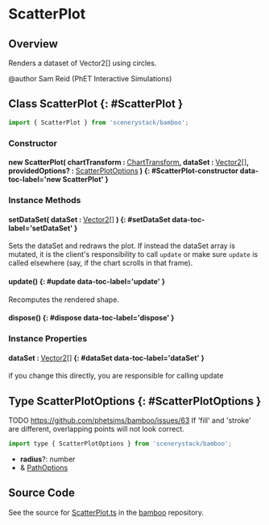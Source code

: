 # ScatterPlot

## Overview

Renders a dataset of Vector2[] using circles.

@author Sam Reid (PhET Interactive Simulations)

## Class ScatterPlot {: #ScatterPlot }


```js
import { ScatterPlot } from 'scenerystack/bamboo';
```
### Constructor

#### new ScatterPlot( chartTransform : <span style="font-weight: 400;">[ChartTransform](../bamboo/ChartTransform.md)</span>, dataSet : <span style="font-weight: 400;">[Vector2](../dot/Vector2.md)[]</span>, providedOptions? : <span style="font-weight: 400;">[ScatterPlotOptions](../bamboo/ScatterPlot.md#ScatterPlotOptions)</span> ) {: #ScatterPlot-constructor data-toc-label='new ScatterPlot' }

### Instance Methods

#### setDataSet( dataSet : <span style="font-weight: 400;">[Vector2](../dot/Vector2.md)[]</span> ) {: #setDataSet data-toc-label='setDataSet' }

Sets the dataSet and redraws the plot. If instead the dataSet array is mutated, it is the client's responsibility
to call `update` or make sure `update` is called elsewhere (say, if the chart scrolls in that frame).

#### update() {: #update data-toc-label='update' }

Recomputes the rendered shape.

#### dispose() {: #dispose data-toc-label='dispose' }

### Instance Properties

#### dataSet : <span style="font-weight: 400;">[Vector2](../dot/Vector2.md)[]</span> {: #dataSet data-toc-label='dataSet' }

if you change this directly, you are responsible for calling update



## Type ScatterPlotOptions {: #ScatterPlotOptions }


TODO https://github.com/phetsims/bamboo/issues/63 If 'fill' and 'stroke' are different, overlapping points will not look correct.

```js
import type { ScatterPlotOptions } from 'scenerystack/bamboo';
```


- **radius**?: <span style="color: hsla(calc(var(--md-hue) + 180deg),80%,40%,1);">number</span>
- &amp; [PathOptions](../scenery/Path.md#PathOptions)




## Source Code

See the source for [ScatterPlot.ts](https://github.com/phetsims/bamboo/blob/main/js/ScatterPlot.ts) in the [bamboo](https://github.com/phetsims/bamboo) repository.
